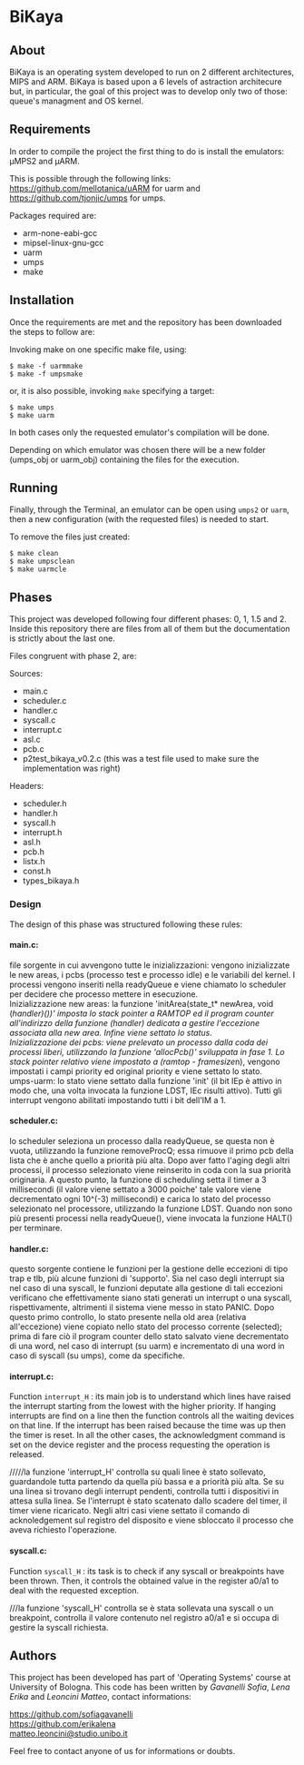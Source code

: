 # BiKaya

## About  

BiKaya is an operating system developed to run on 2 different architectures, MIPS and ARM. BiKaya is based upon a 6 levels of astraction architecure but, in particular, the goal of this project was to develop only two of those: queue's managment and OS kernel.  

## Requirements

In order to compile the project the first thing to do is install the emulators: µMPS2 and µARM.     

This is possible through the following links: https://github.com/mellotanica/uARM for uarm and https://github.com/tjonjic/umps for umps.  

Packages required are:  
- arm-none-eabi-gcc
- mipsel-linux-gnu-gcc
- uarm 
- umps 
- make  

## Installation  

Once the requirements are met and the repository has been downloaded the steps to follow are:  

Invoking make on one specific make file, using:  

```  
$ make -f uarmmake  
$ make -f umpsmake  
```

or, it is also possible, invoking `make` specifying a target:  

```
$ make umps  
$ make uarm  
```

In both cases only the requested emulator's compilation will be done.  

Depending on which emulator was chosen there will be a new folder (umps_obj or uarm_obj) containing the files for the execution.  

## Running  

Finally, through the Terminal, an emulator can be open using `umps2` or `uarm`, then a new configuration (with the requested files) is needed to start.  

To remove the files just created:

```
$ make clean  
$ make umpsclean  
$ make uarmcle  
```

## Phases  
This project was developed following four different phases: 0, 1, 1.5 and 2.  Inside this repository there are files from all of them but the documentation 
is strictly about the last one.

Files congruent with phase 2, are:  

Sources: 
   - main.c
   - scheduler.c
   - handler.c
   - syscall.c
   - interrupt.c
   - asl.c
   - pcb.c
   - p2test_bikaya_v0.2.c (this was a test file used to make sure the implementation was right)

Headers:  
   - scheduler.h  
   - handler.h  
   - syscall.h  
   - interrupt.h 
   - asl.h
   - pcb.h
   - listx.h
   - const.h
   - types_bikaya.h  

### Design  

The design of this phase was structured following these rules:  

#### main.c: 
file sorgente in cui avvengono tutte le inizializzazioni: vengono inizializzate le new areas,
          i pcbs (processo test e processo idle) e le variabili del kernel. 
          I processi vengono inseriti nella readyQueue e viene chiamato lo scheduler per decidere che processo 
          mettere in esecuzione.   
          Inizializzazione new areas: la funzione 'initArea(state_t* newArea, void (*handler)())' imposta
          lo stack pointer a RAMTOP ed il program counter all'indirizzo della funzione (handler) dedicata 
          a gestire l'eccezione associata alla new area. Infine viene settato lo status.   
          Inizializzazione dei pcbs: viene prelevato un processo dalla coda dei processi liberi, 
          utilizzando la funzione 'allocPcb()' sviluppata in fase 1. Lo stack pointer relativo viene 
          impostato a (ramtop - framesize*n), vengono impostati i campi priority ed original priority 
          e viene settato lo stato.     
          umps-uarm: lo stato viene settato dalla funzione 'init' (il bit IEp è attivo in modo che, una volta invocata la 
                     funzione LDST, IEc risulti attivo). Tutti gli interrupt vengono abilitati impostando tutti i bit 
                     dell'IM a 1.
           

#### scheduler.c:  
lo scheduler seleziona un processo dalla readyQueue, se questa non è vuota, utilizzando la funzione
               removeProcQ; essa rimuove il primo pcb della lista che è anche quello a priorità più alta. Dopo aver fatto
               l'aging degli altri processi, il processo selezionato viene reinserito in coda con la sua priorità originaria.
               A questo punto, la funzione di scheduling setta il timer a 3 millisecondi (il valore viene settato a 3000 poiche'
               tale valore viene decrementato ogni 10^(-3) millisecondi) e carica lo stato del processo selezionato nel processore,
               utilizzando la funzione LDST.
               Quando non sono più presenti processi nella readyQueue(), viene invocata la funzione HALT() per terminare.

#### handler.c:  

questo sorgente contiene le funzioni per la gestione delle eccezioni di tipo trap e tlb, più alcune funzioni di 'supporto'.
          Sia nel caso degli interrupt sia nel caso di una syscall, le funzioni deputate alla gestione di tali eccezioni verificano
             che effettivamente siano stati generati un interrupt o una syscall, rispettivamente, altrimenti il sistema viene messo in 
             stato PANIC. Dopo questo primo controllo, lo stato presente nella old area (relativa all'eccezione) viene copiato nello stato 
             del processo corrente (selected); prima di fare ciò il program counter dello stato salvato viene decrementato di una word, 
             nel caso di interrupt (su uarm) e incrementato di una word in caso di syscall (su umps), come da specifiche.
             
#### interrupt.c:  

Function `interrupt_H` : its main job is to understand which lines have raised the interrupt starting from the lowest with the higher priority. If hanging interrupts are find on a line then the function controls all the waiting devices on that line. If the interrupt has been raised because the time was up then the timer is reset. In all the other cases, the acknowledgment command is set on the device register and the process requesting the operation is released.

/////la funzione 'interrupt_H' controlla su quali linee è stato sollevato, guardandole tutta partendo da quella più bassa e a priorità 
               più alta. Se su una linea si trovano degli interrupt pendenti, controlla tutti i dispositivi in attesa sulla linea. 
               Se l'interrupt è stato scatenato dallo scadere del timer, il timer viene ricaricato.
               Negli altri casi viene settato il comando di acknoledgement sul registro del disposito e viene sbloccato il processo che aveva 
               richiesto l'operazione.
             
#### syscall.c:  

Function `syscall_H` : its task is to check if any syscall or breakpoints have been thrown. Then, it controls the obtained value in the register a0/a1 to deal with the requested exception. 

///la funzione 'syscall_H' controlla se è stata sollevata una syscall o un breakpoint, controlla il valore contenuto nel registro a0/a1 e si occupa di gestire la syscall richiesta.  
             
             
## Authors  

This project has been developed has part of 'Operating Systems' course at University of Bologna. 
This code has been written by *Gavanelli Sofia*, *Lena Erika* and *Leoncini Matteo*, contact informations:  

https://github.com/sofiagavanelli  
https://github.com/erikalena  
matteo.leoncini@studio.unibo.it

Feel free to contact anyone of us for informations or doubts.
